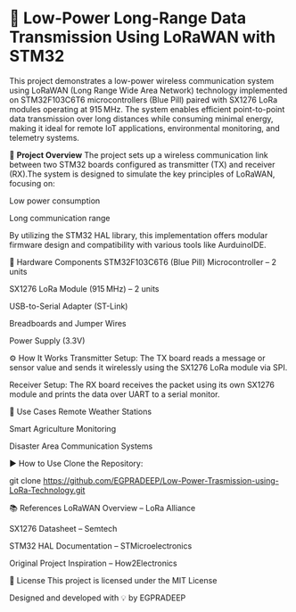 # 🚀 **Low-Power Long-Range Data Transmission Using LoRaWAN with STM32**



This project demonstrates a low-power wireless communication system using LoRaWAN (Long Range Wide Area Network) technology implemented on STM32F103C6T6 microcontrollers (Blue Pill) paired with SX1276 LoRa modules operating at 915 MHz. The system enables efficient point-to-point data transmission over long distances while consuming minimal energy, making it ideal for remote IoT applications, environmental monitoring, and telemetry systems.

📖  **Project Overview**
The project sets up a wireless communication link between two STM32 boards configured as transmitter (TX) and receiver (RX).The system is designed to simulate the key principles of LoRaWAN, focusing on:

Low power consumption

Long communication range

By utilizing the STM32 HAL library, this implementation offers modular firmware design and compatibility with various tools like AurduinoIDE.

🔧 Hardware Components
STM32F103C6T6 (Blue Pill) Microcontroller – 2 units

SX1276 LoRa Module (915 MHz) – 2 units

USB-to-Serial Adapter (ST-Link)

Breadboards and Jumper Wires

Power Supply (3.3V)

⚙️ How It Works
Transmitter Setup: The TX board reads a message or sensor value and sends it wirelessly using the SX1276 LoRa module via SPI.

Receiver Setup: The RX board receives the packet using its own SX1276 module and prints the data over UART to a serial monitor.

🧠 Use Cases
Remote Weather Stations

Smart Agriculture Monitoring

Disaster Area Communication Systems

▶️ How to Use
Clone the Repository:

git clone https://github.com/EGPRADEEP/Low-Power-Trasmission-using-LoRa-Technology.git

📚 References
LoRaWAN Overview – LoRa Alliance

SX1276 Datasheet – Semtech

STM32 HAL Documentation – STMicroelectronics

Original Project Inspiration – How2Electronics

📃 License
This project is licensed under the MIT License

Designed and developed with 💡 by EGPRADEEP

